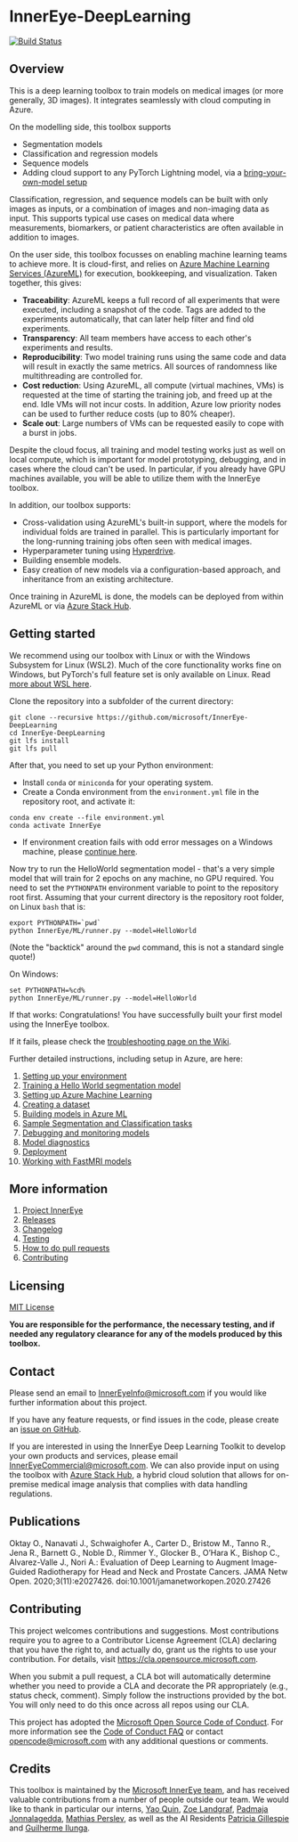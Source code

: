 # InnerEye-DeepLearning

[![Build Status](https://innereye.visualstudio.com/InnerEye/_apis/build/status/InnerEye-DeepLearning/InnerEye-DeepLearning-PR?branchName=main)](https://innereye.visualstudio.com/InnerEye/_build?definitionId=112&branchName=main)

## Overview

This is a deep learning toolbox to train models on medical images (or more generally, 3D images). 
It integrates seamlessly with cloud computing in Azure.
 
On the modelling side, this toolbox supports 
- Segmentation models
- Classification and regression models
- Sequence models
- Adding cloud support to any PyTorch Lightning model, via a [bring-your-own-model setup](docs/bring_your_own_model.md) 

Classification, regression, and sequence models can be built with only images as inputs, or a combination of images
and non-imaging data as input. This supports typical use cases on medical data where measurements, biomarkers, 
or patient characteristics are often available in addition to images.

On the user side, this toolbox focusses on enabling machine learning teams to achieve more. It is cloud-first, and
relies on [Azure Machine Learning Services (AzureML)](https://docs.microsoft.com/en-gb/azure/machine-learning/) for execution,
bookkeeping, and visualization. Taken together, this gives:
- **Traceability**: AzureML keeps a full record of all experiments that were executed, including a snapshot of
the code. Tags are added to the experiments automatically, that can later help filter and find old experiments.
- **Transparency**: All team members have access to each other's experiments and results.
- **Reproducibility**: Two model training runs using the same code and data will result in exactly the same metrics. All
 sources of randomness like multithreading are controlled for.
- **Cost reduction**: Using AzureML, all compute (virtual machines, VMs) is requested at the time of starting the 
training job, and freed up at the end. Idle VMs will not incur costs. In addition, Azure low priority 
nodes can be used to further reduce costs (up to 80% cheaper).
- **Scale out**: Large numbers of VMs can be requested easily to cope with a burst in jobs.

Despite the cloud focus, all training and model testing works just as well on local compute, which is important for
model prototyping, debugging, and in cases where the cloud can't be used. In particular, if you already have GPU
machines available, you will be able to utilize them with the InnerEye toolbox.

In addition, our toolbox supports:
 - Cross-validation using AzureML's built-in support, where the models for 
individual folds are trained in parallel. This is particularly important for the long-running training jobs
often seen with medical images. 
- Hyperparameter tuning using
[Hyperdrive](https://docs.microsoft.com/en-us/azure/machine-learning/how-to-tune-hyperparameters).
- Building ensemble models.
- Easy creation of new models via a configuration-based approach, and inheritance from an existing
architecture.
 
Once training in AzureML is done, the models can be deployed from within AzureML or via 
[Azure Stack Hub](https://azure.microsoft.com/en-us/products/azure-stack/hub/).


## Getting started

We recommend using our toolbox with Linux or with the Windows Subsystem for Linux (WSL2). Much of the core 
functionality works fine on Windows, but PyTorch's full feature set is only available on Linux. Read [more about
WSL here](docs/WSL.md).

Clone the repository into a subfolder of the current directory:
```shell script
git clone --recursive https://github.com/microsoft/InnerEye-DeepLearning
cd InnerEye-DeepLearning
git lfs install
git lfs pull
```
After that, you need to set up your Python environment:
- Install `conda` or `miniconda` for your operating system. 
- Create a Conda environment from the `environment.yml` file in the repository root, and activate it:
```shell script
conda env create --file environment.yml
conda activate InnerEye
``` 
- If environment creation fails with odd error messages on a Windows machine, please [continue here](docs/WSL.md).

Now try to run the HelloWorld segmentation model - that's a very simple model that will train for 2 epochs on any
machine, no GPU required. You need to set the `PYTHONPATH` environment variable to point to the repository root first. 
Assuming that your current directory is the repository root folder, on Linux `bash` that is: 
```shell script
export PYTHONPATH=`pwd`
python InnerEye/ML/runner.py --model=HelloWorld
```
(Note the "backtick" around the `pwd` command, this is not a standard single quote!)

On Windows:
```shell script
set PYTHONPATH=%cd%
python InnerEye/ML/runner.py --model=HelloWorld
```

If that works: Congratulations! You have successfully built your first model using the InnerEye toolbox.

If it fails, please check the 
[troubleshooting page on the Wiki](https://github.com/microsoft/InnerEye-DeepLearning/wiki/Issues-with-code-setup-and-the-HelloWorld-model).

Further detailed instructions, including setup in Azure, are here:
1. [Setting up your environment](docs/environment.md)
1. [Training a Hello World segmentation model](docs/hello_world_model.md)
1. [Setting up Azure Machine Learning](docs/setting_up_aml.md)
1. [Creating a dataset](docs/creating_dataset.md)
1. [Building models in Azure ML](docs/building_models.md)
1. [Sample Segmentation and Classification tasks](docs/sample_tasks.md)
1. [Debugging and monitoring models](docs/debugging_and_monitoring.md)
1. [Model diagnostics](docs/model_diagnostics.md)
1. [Deployment](docs/deploy_on_aml.md)
1. [Working with FastMRI models](docs/fastmri.md)

## More information

1. [Project InnerEye](https://www.microsoft.com/en-us/research/project/medical-image-analysis/)
1. [Releases](docs/releases.md)
1. [Changelog](CHANGELOG.md)
1. [Testing](docs/testing.md)
1. [How to do pull requests](docs/pull_requests.md)
1. [Contributing](docs/contributing.md)

## Licensing

[MIT License](LICENSE)

**You are responsible for the performance, the necessary testing, and if needed any regulatory clearance for
 any of the models produced by this toolbox.**

## Contact

Please send an email to InnerEyeInfo@microsoft.com if you would like further information about this project.

If you have any feature requests, or find issues in the code, please create an 
[issue on GitHub](https://github.com/microsoft/InnerEye-DeepLearning/issues).

If you are interested in using the InnerEye Deep Learning Toolkit to develop your own products and services,
please email InnerEyeCommercial@microsoft.com. We can also provide input on using the toolbox with 
[Azure Stack Hub](https://azure.microsoft.com/en-us/products/azure-stack/hub/), a hybrid cloud solution
that allows for on-premise medical image analysis that complies with data handling regulations.

## Publications

Oktay O., Nanavati J., Schwaighofer A., Carter D., Bristow M., Tanno R., Jena R., Barnett G., Noble D., Rimmer Y., Glocker B., O’Hara K., Bishop C., Alvarez-Valle J., Nori A.: Evaluation of Deep Learning to Augment Image-Guided Radiotherapy for Head and Neck and Prostate Cancers. JAMA Netw Open. 2020;3(11):e2027426. doi:10.1001/jamanetworkopen.2020.27426

## Contributing

This project welcomes contributions and suggestions.  Most contributions require you to agree to a
Contributor License Agreement (CLA) declaring that you have the right to, and actually do, grant us
the rights to use your contribution. For details, visit https://cla.opensource.microsoft.com.

When you submit a pull request, a CLA bot will automatically determine whether you need to provide
a CLA and decorate the PR appropriately (e.g., status check, comment). Simply follow the instructions
provided by the bot. You will only need to do this once across all repos using our CLA.

This project has adopted the [Microsoft Open Source Code of Conduct](https://opensource.microsoft.com/codeofconduct/).
For more information see the [Code of Conduct FAQ](https://opensource.microsoft.com/codeofconduct/faq/) or
contact [opencode@microsoft.com](mailto:opencode@microsoft.com) with any additional questions or comments.


## Credits

This toolbox is maintained by the 
[Microsoft InnerEye team](https://www.microsoft.com/en-us/research/project/medical-image-analysis/), 
and has received valuable contributions from a number
of people outside our team. We would like to thank in particular our interns, 
[Yao Quin](http://cseweb.ucsd.edu/~yaq007/), [Zoe Landgraf](https://www.linkedin.com/in/zoe-landgraf-a2212293),
[Padmaja Jonnalagedda](https://www.linkedin.com/in/jspadmaja/),
[Mathias Perslev](https://github.com/perslev), as well as the AI Residents 
[Patricia Gillespie](https://www.microsoft.com/en-us/research/people/t-pagill/) and
[Guilherme Ilunga](https://gilunga.github.io/).
